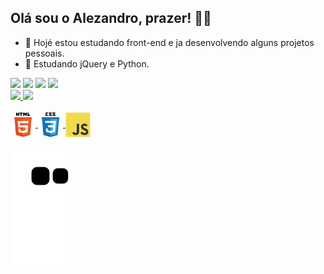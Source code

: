 ## Olá sou o Alezandro, prazer! ✌🏾

- 🔭 Hojé estou estudando front-end e ja desenvolvendo alguns projetos pessoais.
- 🌱 Estudando jQuery e Python. 

<div> 
    <a href="https://www.linkedin.com/in/alezandro-c-6725b1105/" target="_blank"><img src="https://img.shields.io/badge/-LinkedIn-%230077B5?style=for-the-badge&logo=linkedin&logoColor=white" target="_blank"></a> 
    <a href="https://www.instagram.com/ale_zandrocr" target="_blank"><img src="https://img.shields.io/badge/-Instagram-%23E4405F?style=for-the-badge&logo=instagram&logoColor=white" target="_blank"></a>
    <a href="mailto:alezandrocosta@live.com" target="_blank"><img src="https://img.shields.io/badge/Microsoft_Outlook-0078D4?style=for-the-badge&logo=microsoft-outlook&logoColor=white" target="_blank"></a>
    <a href="https://api.whatsapp.com/send?phone=5512982931419&text=Ol%C3%A1%20Alezandro." target="_blank"><img src="https://img.shields.io/badge/WhatsApp-25D366?style=for-the-badge&logo=whatsapp&logoColor=white" target="_blank"></a>
</div>

<div style="display: inline-block">
  <a href="https://github.com/zandrocr">
  <img  width="420vh" src="https://github-readme-stats.vercel.app/api?username=zandrocr&show_icons=true&theme=radical&include_all_commits=true&count_private=true"/>
  <img  width="420px" heigth="100px" src="https://github-readme-stats.vercel.app/api/top-langs/?username=zandrocr&layout=compact&langs_count=7&theme=radical"/>
</div>
  
<div><br>
    <img align="center" alt="Rafa-HTML" height="40" width="40" src="https://github.com/devicons/devicon/blob/master/icons/html5/html5-original-wordmark.svg">
    <img align="center" alt="Rafa-CSS" height="40" width="40" src="https://github.com/devicons/devicon/blob/master/icons/css3/css3-original-wordmark.svg">
    <img align="center" alt="Rafa-Js" height="40" width="40" src="https://github.com/devicons/devicon/blob/master/icons/javascript/javascript-original.svg">
</div>
  
  ![Snake animation](https://github.com/zandrocr/zandrocr/blob/output/github-contribution-grid-snake.svg)
